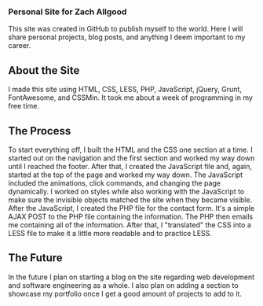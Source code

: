 ### Personal Site for Zach Allgood
This site was created in GitHub to publish myself to the world. Here I will share personal projects, blog posts, and anything I deem important to my career.

## About the Site
I made this site using HTML, CSS, LESS, PHP, JavaScript, jQuery, Grunt, FontAwesome, and CSSMin. It took me about a week of programming in my free time.

## The Process
To start everything off, I built the HTML and the CSS one section at a time. I started out on the navigation and the first section and worked my way down until I reached the footer. After that, I created the JavaScript file and, again, started at the top of the page and worked my way down. The JavaScript included the animations, click commands, and changing the page dynamically. I worked on styles while also working with the JavaScript to make sure the invisible objects matched the site when they became visible. After the JavaScript, I created the PHP file for the contact form. It's a simple AJAX POST to the PHP file containing the information. The PHP then emails me containing all of the information. After that, I "translated" the CSS into a LESS file to make it a little more readable and to practice LESS. 

## The Future
In the future I plan on starting a blog on the site regarding web development and software engineering as a whole. I also plan on adding a section to showcase my portfolio once I get a good amount of projects to add to it. 
